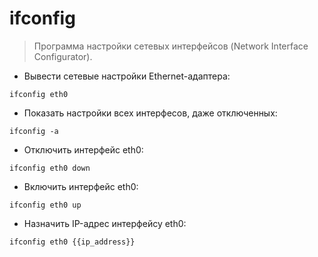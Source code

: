 # ifconfig

> Программа настройки сетевых интерфейсов (Network Interface Configurator).

- Вывести сетевые настройки Ethernet-адаптера:

`ifconfig eth0`

- Показать настройки всех интерфесов, даже отключенных:

`ifconfig -a`

- Отключить интерфейс eth0:

`ifconfig eth0 down`

- Включить интерфейс eth0:

`ifconfig eth0 up`

- Назначить IP-адрес интерфейсу eth0:

`ifconfig eth0 {{ip_address}}`
